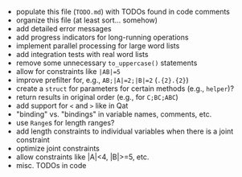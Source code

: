 * populate this file (`TODO.md`) with TODOs found in code comments
* organize this file (at least sort... somehow)
* add detailed error messages
* add progress indicators for long-running operations
* implement parallel processing for large word lists
* add integration tests with real word lists
* remove some unnecessary `to_uppercase()` statements
* allow for constraints like `|AB|=5`
* improve prefilter for, e.g., `AB;|A|=2;|B|=2` (`.{2}.{2}`)
* create a `struct` for parameters for certain methods \(e.g., `helper`\)?
* return results in original order (e.g., for `C;BC;ABC`)
* add support for `<` and `>` like in Qat
* "binding" vs. "bindings" in variable names, comments, etc.
* use `Range`s for length ranges?
* add length constraints to individual variables when there is a joint constraint
* optimize joint constraints
* allow constraints like |A|<4, |B|>=5, etc.
* misc. TODOs in code
